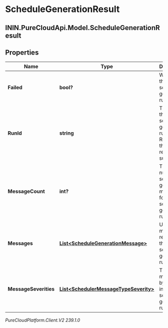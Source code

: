 # ScheduleGenerationResult

## ININ.PureCloudApi.Model.ScheduleGenerationResult

## Properties

|Name | Type | Description | Notes|
|------------ | ------------- | ------------- | -------------|
| **Failed** | **bool?** | Whether the schedule generation run failed | [optional] |
| **RunId** | **string** | The ID of the schedule generation run. Reference this when requesting support | [optional] |
| **MessageCount** | **int?** | The number of schedule generation messages for this schedule generation run | [optional] |
| **Messages** | [**List&lt;ScheduleGenerationMessage&gt;**](ScheduleGenerationMessage) | User facing messages related to the schedule generation run | [optional] |
| **MessageSeverities** | [**List&lt;SchedulerMessageTypeSeverity&gt;**](SchedulerMessageTypeSeverity) | The list of messages by severity in this schedule generation run | [optional] |



_PureCloudPlatform.Client.V2 239.1.0_
